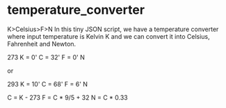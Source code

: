 # temperature_converter
K>Celsius>F>N
In this tiny JSON script, we have a temperature converter where input temperature is Kelvin K and we can convert it into Celsius, Fahrenheit and Newton.

273 K = 0' C = 32' F = 0' N

or 

293 K = 10' C = 68' F = 6' N

C = K - 273
F = C * 9/5 + 32
N = C * 0.33
